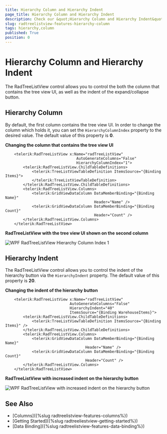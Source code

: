```yaml
---
title: Hierarchy Column and Hierarchy Indent
page_title: Hierarchy Column and Hierarchy Indent
description: Check our &quot;Hierarchy Column and Hierarchy Indent&quot; documentation article for the RadTreeListView WPF control.
slug: radtreelistview-features-hierarchy-column
tags: hierarchy,column
published: True
position: 0
---
```


# Hierarchy Column and Hierarchy Indent

The RadTreeListView control allows you to control the both the column that contains the tree view UI, as well as the indent of the expand/collapse button.

## Hierarchy Column

By default, the first column contains the tree view UI. In order to change the column which holds it, you can set the `HierarchyColumnIndex` property to the desired value. The default value of this property is __0__.

__Changing the column that contains the tree view UI__
```XAML
	<telerik:RadTreeListView x:Name="radTreeListView"
	                            AutoGenerateColumns="False"
	                            HierarchyColumnIndex="1">
	    <telerik:RadTreeListView.ChildTableDefinitions>
	        <telerik:TreeListViewTableDefinition ItemsSource="{Binding Items}">
	        </telerik:TreeListViewTableDefinition>
	    </telerik:RadTreeListView.ChildTableDefinitions>
	    <telerik:RadTreeListView.Columns>
	        <telerik:GridViewDataColumn DataMemberBinding="{Binding Name}"
	                                    Header="Name" />
	        <telerik:GridViewDataColumn DataMemberBinding="{Binding Count}"
	                                    Header="Count" />
	    </telerik:RadTreeListView.Columns>
	</telerik:RadTreeListView>
```

__RadTreeListView with the tree view UI shown on the second column__

![WPF RadTreeListView Hierarchy Column Index 1](images/RadTreeListView_HierarchyColumn_01.png)

## Hierarchy Indent

The RadTreeListView control allows you to control the indent of the hierarchy button via the `HierarchyIndent` property. The default value of this property is __20__.

__Changing the indent of the hierarchy button__
```XAML
	<telerik:RadTreeListView x:Name="radTreeListView" 
	                         AutoGenerateColumns="False" 
	                         HierarchyIndent="40"
	                         ItemsSource="{Binding WarehouseItems}">
	    <telerik:RadTreeListView.ChildTableDefinitions>
	        <telerik:TreeListViewTableDefinition ItemsSource="{Binding Items}" />
	    </telerik:RadTreeListView.ChildTableDefinitions>
	    <telerik:RadTreeListView.Columns>
	        <telerik:GridViewDataColumn DataMemberBinding="{Binding Name}" 
	                                Header="Name" />
	        <telerik:GridViewDataColumn DataMemberBinding="{Binding Count}" 
	                                Header="Count" />
	    </telerik:RadTreeListView.Columns>
	</telerik:RadTreeListView>
```

__RadTreeListView with increased indent on the hierarchy button__

![WPF RadTreeListView with increased indent on the hierarchy button](images/RadTreeListView_HierarchyColumn_02.png)

## See Also
 * [Columns]({%slug radtreelistview-features-columns%})
 * [Getting Started]({%slug radtreeliestview-getting-started%})
 * [Data Binding]({%slug radtreelistview-features-data-binding%})
